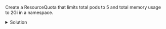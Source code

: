 Create a ResourceQuota that limits total pods to 5 and total memory usage to 2Gi in a namespace.

<details><summary>Solution</summary>
<br>

cat <<EOF | kubectl -n session283884 apply -f -
apiVersion: v1
kind: ResourceQuota
metadata:
  name: mem-pod-quota
spec:
  hard:
    pods: "5"
    requests.memory: "2Gi"
EOF
```{{exec}}

</details>